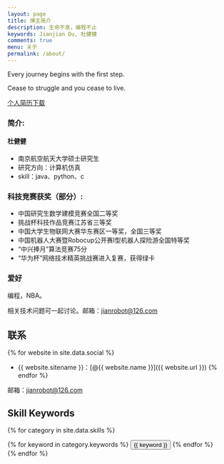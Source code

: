 ```yaml
---
layout: page
title: 博主简介
description: 生命不息，编程不止
keywords: Jianjian Du, 杜健健
comments: true
menu: 关于
permalink: /about/
---
```


Every journey begins with the first step.

Cease to struggle and you cease to live. 

<a role="button" class="btn btn-primary hvr-grow-shadow" href="/assets/files/djj.pdf" target="_blanks">
                <span class="flag-icon flag-icon-cn"></span> 个人简历下载
            </a>

### 简介:

#### 杜健健

- 南京航空航天大学硕士研究生
- 研究方向：计算机仿真
- skill：java、python、c

### 科技竞赛获奖（部分）:

- 中国研究生数学建模竞赛全国二等奖
- 挑战杯科技作品竞赛江苏省三等奖
- 中国大学生物联网大赛华东赛区一等奖，全国三等奖
- 中国机器人大赛暨Robocup公开赛I型机器人探险游全国特等奖
- “中兴捧月”算法竞赛75分
- “华为杯”网络技术精英挑战赛进入复赛，获得绿卡




### 爱好

编程，NBA。

相关技术问题可一起讨论。邮箱：jianrobot@126.com



## 联系

{% for website in site.data.social %}
* {{ website.sitename }}：[@{{ website.name }}]({{ website.url }})
{% endfor %}

邮箱：jianrobot@126.com

## Skill Keywords

{% for category in site.data.skills %}
<div class="btn-inline">
{% for keyword in category.keywords %}
<button class="btn btn-outline" type="button">{{ keyword }}</button>
{% endfor %}
</div>
{% endfor %}
